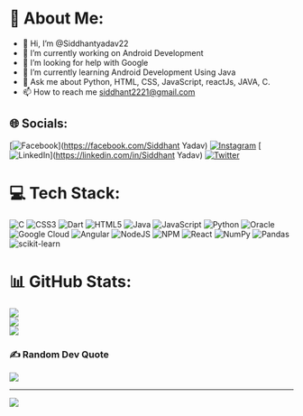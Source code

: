# 💫 About Me:
- 👋 Hi, I’m @Siddhantyadav22
- 🔭 I’m currently working on Android Development<br>
- 🤝 I’m looking for help with Google<br>
- 🌱 I’m currently learning Android Development Using Java<br>
- 💬 Ask me about Python, HTML, CSS, JavaScript, reactJs, JAVA, C.
- 📫 How to reach me siddhant2221@gmail.com
## 🌐 Socials:
[![Facebook](https://img.shields.io/badge/Facebook-%231877F2.svg?logo=Facebook&logoColor=white)](https://facebook.com/Siddhant Yadav) [![Instagram](https://img.shields.io/badge/Instagram-%23E4405F.svg?logo=Instagram&logoColor=white)](https://instagram.com/Siddhant.yadav__) [![LinkedIn](https://img.shields.io/badge/LinkedIn-%230077B5.svg?logo=linkedin&logoColor=white)](https://linkedin.com/in/Siddhant Yadav) [![Twitter](https://img.shields.io/badge/Twitter-%231DA1F2.svg?logo=Twitter&logoColor=white)](https://twitter.com/Siddhant2221) 
# 💻 Tech Stack:
![C](https://img.shields.io/badge/c-%2300599C.svg?style=for-the-badge&logo=c&logoColor=white) ![CSS3](https://img.shields.io/badge/css3-%231572B6.svg?style=for-the-badge&logo=css3&logoColor=white) ![Dart](https://img.shields.io/badge/dart-%230175C2.svg?style=for-the-badge&logo=dart&logoColor=white) ![HTML5](https://img.shields.io/badge/html5-%23E34F26.svg?style=for-the-badge&logo=html5&logoColor=white) ![Java](https://img.shields.io/badge/java-%23ED8B00.svg?style=for-the-badge&logo=java&logoColor=white) ![JavaScript](https://img.shields.io/badge/javascript-%23323330.svg?style=for-the-badge&logo=javascript&logoColor=%23F7DF1E) ![Python](https://img.shields.io/badge/python-3670A0?style=for-the-badge&logo=python&logoColor=ffdd54) ![Oracle](https://img.shields.io/badge/Oracle-F80000?style=for-the-badge&logo=oracle&logoColor=white) ![Google Cloud](https://img.shields.io/badge/Google%20Cloud-%234285F4.svg?style=for-the-badge&logo=google-cloud&logoColor=white) ![Angular](https://img.shields.io/badge/angular-%23DD0031.svg?style=for-the-badge&logo=angular&logoColor=white) ![NodeJS](https://img.shields.io/badge/node.js-6DA55F?style=for-the-badge&logo=node.js&logoColor=white) ![NPM](https://img.shields.io/badge/NPM-%23000000.svg?style=for-the-badge&logo=npm&logoColor=white) ![React](https://img.shields.io/badge/react-%2320232a.svg?style=for-the-badge&logo=react&logoColor=%2361DAFB) ![NumPy](https://img.shields.io/badge/numpy-%23013243.svg?style=for-the-badge&logo=numpy&logoColor=white) ![Pandas](https://img.shields.io/badge/pandas-%23150458.svg?style=for-the-badge&logo=pandas&logoColor=white) ![scikit-learn](https://img.shields.io/badge/scikit--learn-%23F7931E.svg?style=for-the-badge&logo=scikit-learn&logoColor=white)
# 📊 GitHub Stats:
![](https://github-readme-stats.vercel.app/api?username=Siddhantyadav22&theme=dark&hide_border=false&include_all_commits=false&count_private=false)<br/>
![](https://github-readme-streak-stats.herokuapp.com/?user=Siddhantyadav22&theme=dark&hide_border=false)<br/>
![](https://github-readme-stats.vercel.app/api/top-langs/?username=Siddhantyadav22&theme=dark&hide_border=false&include_all_commits=false&count_private=false&layout=compact)

### ✍️ Random Dev Quote
![](https://quotes-github-readme.vercel.app/api?type=horizontal&theme=radical)

---
[![](https://visitcount.itsvg.in/api?id=Siddhantyadav22&icon=0&color=0)](https://visitcount.itsvg.in)


